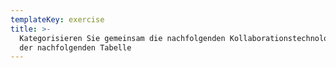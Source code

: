 ```yaml
---
templateKey: exercise
title: >-
  Kategorisieren Sie gemeinsam die nachfolgenden Kollaborationstechnologien in
  der nachfolgenden Tabelle
---
```


